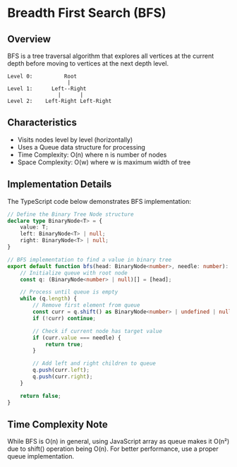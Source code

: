 # Breadth First Search (BFS)

## Overview
BFS is a tree traversal algorithm that explores all vertices at the current depth before moving to vertices at the next depth level.

```
Level 0:          Root
                   |
Level 1:      Left--Right
                |      |
Level 2:    Left-Right Left-Right
```

## Characteristics
- Visits nodes level by level (horizontally)
- Uses a Queue data structure for processing
- Time Complexity: O(n) where n is number of nodes
- Space Complexity: O(w) where w is maximum width of tree

## Implementation Details
The TypeScript code below demonstrates BFS implementation:

```typescript
// Define the Binary Tree Node structure
declare type BinaryNode<T> = {
    value: T;
    left: BinaryNode<T> | null;
    right: BinaryNode<T> | null;
}

// BFS implementation to find a value in binary tree
export default function bfs(head: BinaryNode<number>, needle: number): boolean {
    // Initialize queue with root node
    const q: (BinaryNode<number> | null)[] = [head];

    // Process until queue is empty
    while (q.length) {
        // Remove first element from queue
        const curr = q.shift() as BinaryNode<number> | undefined | null;
        if (!curr) continue;

        // Check if current node has target value
        if (curr.value === needle) {
            return true;
        }

        // Add left and right children to queue
        q.push(curr.left);
        q.push(curr.right);
    }

    return false;
}
```

## Time Complexity Note
While BFS is O(n) in general, using JavaScript array as queue makes it O(n²) due to shift() operation being O(n). For better performance, use a proper queue implementation.
